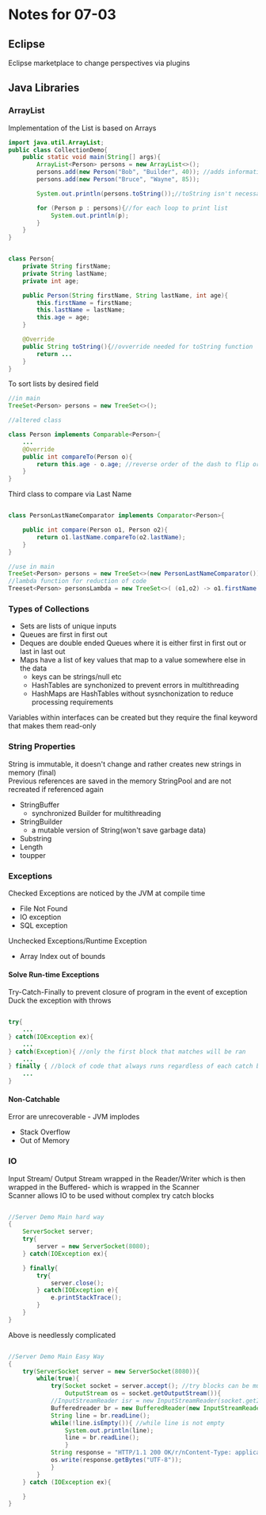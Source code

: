 # Notes for 07-03

## Eclipse

Eclipse marketplace to change perspectives via plugins

## Java Libraries

### ArrayList

Implementation of the List is based on Arrays

~~~~Java
import java.util.ArrayList;
public class CollectionDemo{
    public static void main(String[] args){
        ArrayList<Person> persons = new ArrayList<>();
        persons.add(new Person("Bob", "Builder", 40)); //adds information to the list
        persons.add(new Person("Bruce", "Wayne", 85));

        System.out.println(persons.toString());//toString isn't necessary because Java will automatically use if there are no arguements ie. System.out.println(persons);

        for (Person p : persons){//for each loop to print list
            System.out.println(p);
        }
    }
}


class Person{
    private String firstName;
    private String lastName;
    private int age;

    public Person(String firstName, String lastName, int age){
        this.firstName = firstName;
        this.lastName = lastName;
        this.age = age;
    }

    @Override
    public String toString(){//ovverride needed for toString function
        return ...
    }
}
~~~~

To sort lists by desired field

~~~~Java
//in main
TreeSet<Person> persons = new TreeSet<>();

//altered class

class Person implements Comparable<Person>{
    ...
    @Override
    public int compareTo(Person o){
        return this.age - o.age; //reverse order of the dash to flip order
    }
}
~~~~

Third class to compare via Last Name

~~~~Java

class PersonLastNameComparator implements Comparator<Person>{

    public int compare(Person o1, Person o2){
        return o1.lastName.compareTo(o2.lastName);
    }
}

//use in main
TreeSet<Person> persons = new TreeSet<>(new PersonLastNameComparator());
//lambda function for reduction of code
Treeset<Person> personsLambda = new TreeSet<>( (o1,o2) -> o1.firstName.compareTo(o2.firstName)); //removes the need for outside classes in single use case

~~~~

### Types of Collections

- Sets are lists of unique inputs  
- Queues are first in first out  
- Deques are double ended Queues where it is either first in first out or last in last out  
- Maps have a list of key values that map to a value somewhere else in the data
  - keys can be strings/null etc  
  - HashTables are synchonized to prevent errors in multithreading
  - HashMaps are HashTables without sysnchonization to reduce processing requirements

Variables within interfaces can be created but they require the final keyword that makes them read-only

### String Properties

String is immutable, it doesn't change and rather creates new strings in memory (final)  
Previous references are saved in the memory StringPool and are not recreated if referenced again

- StringBuffer
  - synchronized Builder for multithreading
- StringBuilder
  - a mutable version of String(won't save garbage data)
- Substring  
- Length
- toupper

### Exceptions

Checked Exceptions are noticed by the JVM at compile time

- File Not Found
- IO exception
- SQL exception

Unchecked Exceptions/Runtime Exception

- Array Index out of bounds

#### Solve Run-time Exceptions

Try-Catch-Finally to prevent closure of program in the event of exception  
Duck the exception with throws

~~~~Java

try{
    ...
} catch(IOException ex){
    ...
} catch(Exception){ //only the first block that matches will be ran
    ...
} finally { //block of code that always runs regardless of each catch block
    ...
}

~~~~

#### Non-Catchable

Error are unrecoverable - JVM implodes

- Stack Overflow
- Out of Memory

### IO

Input Stream/ Output Stream wrapped in the Reader/Writer which is then wrapped in the Buffered- which is wrapped in the Scanner  
Scanner allows IO to be used without complex try catch blocks

~~~~Java

//Server Demo Main hard way
{
    ServerSocket server;
    try{
        server = new ServerSocket(8080);
    } catch(IOException ex){

    } finally{
        try{
            server.close();
        } catch(IOException e){
            e.printStackTrace();
        }
    }
}
~~~~

Above is needlessly complicated

~~~~Java

//Server Demo Main Easy Way
{
    try(ServerSocket server = new ServerSocket(8080)){
        while(true){
            try(Socket socket = server.accept(); //try blocks can be multiple lines
                OutputStream os = socket.getOutputStream()){
            //InputStreamReader isr = new InputStreamReader(socket.getInputStream());
            Bufferedreader br = new BufferedReader(new InputStreamReader(socket.getInputStream())); //Buffered Example
            String line = br.readLine();
            while(!line.isEmpty()){ //while line is not empty
                System.out.println(line);
                line = br.readLine();
                }
            String response = "HTTP/1.1 200 OK/r/nContent-Type: application/json\r\n\r\n{'name' : 'Mehrab'}"
            os.write(response.getBytes("UTF-8"));
            }
        }
    } catch (IOException ex){

    }
}

~~~~
